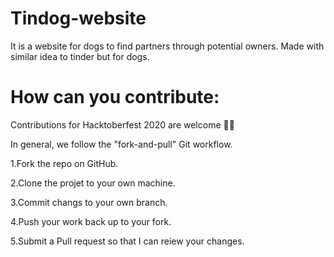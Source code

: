 # Tindog-website
It is a website for dogs to find partners through potential owners. Made with similar idea to tinder but for dogs.

# How can you contribute:
Contributions for Hacktoberfest 2020 are welcome 🎉🎉

In general, we follow the "fork-and-pull" Git workflow.

1.Fork the repo on GitHub.

2.Clone the projet to your own machine.

3.Commit changs to your own branch.

4.Push your work back up to your fork.

5.Submit a Pull request so that I can reiew your changes.

